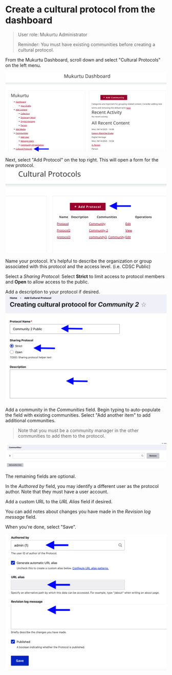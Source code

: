 # Create a cultural protocol from the dashboard

>User role: Mukurtu Administrator
><p>Reminder: You must have existing communities before creating a cultural protocol.</p>

From the Mukurtu Dashboard, scroll down and select "Cultural Protocols" on the left menu. 

![Name your protocol](../_embeds/CreateProtocol6.png)

Next, select "Add Protocol" on the top right. This will open a form for the new protocol.
![Select Add Protocol](../_embeds/CreateProtocol7.png)


Name your protocol. It's helpful to describe the organization or group associated with this protocol and the access level. (i.e. CDSC Public)

Select a *Sharing Protocol*: Select **Strict** to limit access to protocol members and **Open** to allow access to the public.

Add a description to your protocol if desired.
![Name your protocol](../_embeds/createprotocol1.png)

Add a community in the *Communities* field. Begin typing to auto-populate the field with existing communities. Select "Add another item" to add additional communities.

>Note that you must be a community manager in the other communities to add them to the protocol.

![Add a community](../_embeds/Createprotocol09.png)

The remaining fields are optional.

In the *Authored by* field, you may identify a different user as the protocol author. Note that they must have a user account.

Add a custom URL to the *URL Alias* field if desired.

You can add notes about changes you have made in the *Revision log message* field.

When you're done, select "Save". 

![Remaining optional fields](../_embeds/createprotocol10.png)
